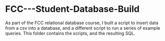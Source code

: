 # FCC---Student-Database-Build

As part of the FCC relational database course, I built a script to insert data from a csv into a database, and a different script to run a series of example queries. This folder contains the scripts, and the resulting SQL.
